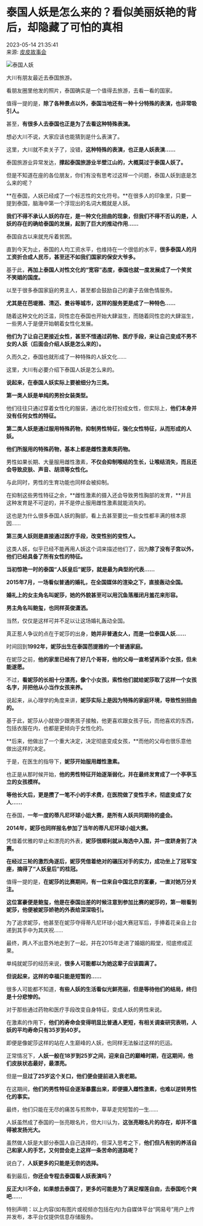 # 泰国人妖是怎么来的？看似美丽妖艳的背后，却隐藏了可怕的真相

2023-05-14 21:35:41  
来源: [皮皮故事会](https://www.163.com/dy/media/T1659513844030.html)

![泰国人妖](https://static.ws.126.net/163/f2e/dy_media/dy_media/static/images/ipLocation.f6d00eb.svg)

大川有朋友最近去泰国旅游。

看朋友圈里他发的照片，泰国确实是一个值得去旅游，去看一看的国家。

值得一提的是，**除了各种景点以外，泰国当地还有一种十分特殊的表演，也非常吸引人。**

甚至，**有很多人去泰国也正是为了去看这种特殊表演。**

想必大川不说，大家应该也能猜到是什么表演了。

这里，大川就不卖关子了，没错，**这种特殊的表演，也正是人妖表演……**

泰国旅游业异常发达，**撑起泰国旅游业半壁江山的，大概莫过于泰国人妖了。**

但是不知道在座的各位朋友，你们有没有思考过这样一个问题，泰国人妖到底是怎么来的呢？

**在泰国，人妖已经成了一个标志性的文化符号。**在很多人的印象里，只要一提到泰国，脑海中第一个浮现出的名词大概就是人妖。

**我们不得不承认人妖的存在，是一种文化扭曲的现象，但我们不得不否认的是，人妖的存在的确给泰国的发展，起到了巨大的推动作用……**

泰国自古以来就充斥着贫困。

直到今天为止，泰国的人均工资水平，也维持在一个很低的水平，**很多泰国人的月工资折合成人民币，甚至还不如我们国家的保安大爷多。**

基于此，**再加上泰国人对性文化的“宽容”态度，泰国也就一度发展成了一个笑贫不笑娼的国度。**

以至于很多泰国家庭的男主人，甚至都会鼓励自己的妻子去做色情服务。

**尤其是在芭堤雅、清迈、曼谷等城市，这样的服务更是成了一种特色……**

随着这种文化的泛滥，同性恋在泰国也开始大肆滋生，而随着同性恋的大肆滋生，一些男人于是便开始朝着女性化发展。

**他们为了让自己更接近女性，甚至不惜通过药物、医疗手段，来让自己变成不男不女的人妖（后面会介绍人妖是怎么来的）。**

久而久之，泰国也就形成了一种特殊的人妖文化……

这里，大川有必要介绍下泰国人妖是怎么来的。

**说起来，在泰国人妖实际上要被细分为三类。**

**第一类人妖是单纯的男扮女装类型。**

他们往往只通过穿着女性化的服装，通过化妆打扮成女性，但实际上，**他们本身并没有任何女性的特征。**

**第二类人妖是通过服用特殊药物，抑制男性特征，强化女性特征，从而形成的人妖。**

**他们所服用的特殊药物，基本上都是雌性激素类药物。**

男性如果长期、大量服用雌性激素，**不仅会抑制喉结的生长，让喉结消失，而且还会导致皮肤、声音、胡须等女性化。**

与此同时，男性的生育功能也同样会被抑制。

在抑制这些男性特征之余，**雌性激素的摄入还会导致男性胸部的发育，**并且这种发育是不可逆的，并不是停止服用雌性激素就能消失的。

这也是为什么很多泰国人妖的胸部，看上去甚至要比一些女性都丰满的根本原因……

**第三类人妖则是直接通过医疗手段，改变性别的变性人。**

这类人妖，似乎已经不能再用人妖这个词来描述他们了，因为**除了没有子宫以外，他们已经具备了所有女性的特征。**

**当初惊艳一时的泰国“人妖皇后”妮莎，就是最为典型的代表……**

**2015年7月，一场看似普通的婚礼，在全国媒体的渲染之下，直接轰动全国。**

**婚礼上的女主角名叫妮莎，她的外貌甚至可以用沉鱼落雁闭月羞花来形容。**

**男主角名叫鲍玺，也同样英俊潇洒。**

当然，仅仅是这样可并不足以让这场婚礼轰动全国。

真正惹人争议的点在于妮莎的出身，**她并非普通女人，而是一位泰国人妖……**

时间回到**1992年，妮莎出生在泰国芭提雅的一个普通家庭。**

在妮莎之前，**他的家里已经有了好几个哥哥，他的父母一直希望再添个女孩，但未能遂愿。**

不过，**看妮莎的长相十分漂亮，像个小女孩，索性他们就给妮莎取了这样一个女孩名字，并把他从小当作女孩来养。**

说起来，从心理学的角度来讲，**妮莎实际上是因为特殊的家庭环境，导致性别扭曲的。**

基于此，妮莎从小就很少跟男孩子接触，他更喜欢跟女孩子玩，而他喜欢的东西，包括衣服在内，也都是更倾向于女性化的。

**后来，他做出了一个重大决定，决定彻底变成女孩，**而他的父母也很乐意他做出这样的决定。

于是，在医生的指导下，**妮莎开始服用雌性激素。**

也正是从那时候开始，**他的男性特征开始逐渐弱化，并在最终发育成了一个亭亭玉立的女孩模样。**

**等他长大后，更是攒了一笔不小的手术费，在医院做了变性手术，彻底变成了女人……**

在泰国，**一年一度的蒂凡尼环球小姐大赛，是所有人妖共同期待的盛会。**

**2014年，妮莎也同样报名参加了当年的蒂凡尼环球小姐大赛。**

凭借着优雅的举止和漂亮的外表，**妮莎很顺利就从海选中入围，并一度跻身到了决赛。**

**在经过三轮的激烈角逐后，妮莎凭借着绝对的碾压对手的实力，成功坐上了冠军宝座，摘得了“人妖皇后”的桂冠。**

值得一提的是，**在妮莎的比赛期间，有一位来自中国北京的富豪，一直对她万分关注。**

**这位富豪便是鲍玺，他是在泰国出差的时候注意到参加比赛的妮莎的，第一眼看到妮莎，他便被妮莎娇艳的外表给深深吸引。**

为了追求妮莎，他甚至在妮莎夺得蒂凡尼环球小姐大赛冠军后，手捧着花亲自上台递到其手中为其庆祝……

最终，两人不出意外地走到了一起，并在2015年走进了婚姻的殿堂，彻底修成正果。

单纯就妮莎的经历来说，**很多人可能都以为她这辈子应该圆满了。**

**但说起来，这样的幸福只能是短暂的……**

很多人可能都不知道，**有些人妖的生活看似光鲜亮丽，但是等待他们的结局，终归是十分悲惨的。**

对于那些通过药物和医疗手段改变自身特征，变成人妖的男性来说。

在激素的作用下，**他们的寿命会变得明显比普通人更短，有相关调查研究表明，人妖的平均寿命只有35岁到40岁。**

即便是像妮莎这样的站在人生巅峰的人妖，也同样无法躲过这样的厄运。

正常情况下，**人妖一般在18岁到25岁之间，迎来自己的巅峰时期，在这期间，他们皮肤状态最好，最漂亮。**

但是**一旦过了25岁这个关口，他们便会提前进入衰老期。**

在这期间，**他们的男性特征会逐渐暴露出来，即便摄入雌性激素，也难以逆转男性化的事实。**

最终，他们只能在无尽的痛苦与煎熬中，草草走完短暂的一生……

人妖虽然成了泰国的一张亮眼名片，但大川认为，**这张亮眼名片的存在，却并不值得被发扬光大。**

虽然做人妖是大部分泰国人自己选择的，但深入思考之下，**他们但凡有别的养活自己和家人的手艺，又何尝会走上这样一条苦命的道路呢？**

说白了，**人妖更多的只能是无奈的选择。**

看到最后，**你还会专程去泰国看人妖表演吗？**

**反正大川不会，如果想去泰国了，更多的可能是为了满足榴莲自由，去泰国吃个爽吧……**

特别声明：以上内容(如有图片或视频亦包括在内)为自媒体平台“网易号”用户上传并发布，本平台仅提供信息存储服务。